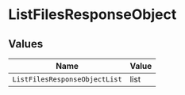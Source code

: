 # ListFilesResponseObject


## Values

| Name                          | Value                         |
| ----------------------------- | ----------------------------- |
| `ListFilesResponseObjectList` | list                          |